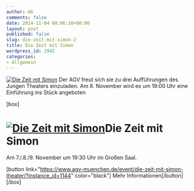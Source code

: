 ```yaml
---
author: mb
comments: false
date: 2014-11-04 08:06:10+00:00
layout: post
published: false
slug: die-zeit-mit-simon-2
title: Die Zeit mit Simon
wordpress_id: 2942
categories:
- Allgemein
---
```


[![Die Zeit mit Simon](https://www.agv-muenchen.de/wp-content/uploads/2014/10/1500860_872984602721366_5458163569571945584_o.jpg)](https://www.agv-muenchen.de/event/die-zeit-mit-simon-theater/?instance_id=1144)
Der AGV freut sich sie zu drei Aufführungen des Jungen Theaters einzuladen. Am 8. November wird es um 19:00 Uhr eine Einführung ins Stück angeboten

[box]

# [![Die Zeit mit Simon](https://www.agv-muenchen.de/wp-content/uploads/2014/10/1500860_872984602721366_5458163569571945584_o.jpg)](https://www.agv-muenchen.de/event/die-zeit-mit-simon-theater/?instance_id=1144)Die Zeit mit Simon

Am 7./.8./9. November um 19:30 Uhr im Großen Saal.

[button link="https://www.agv-muenchen.de/event/die-zeit-mit-simon-theater/?instance_id=1144" color="black"] Mehr Informationen[/button]
[/box]
